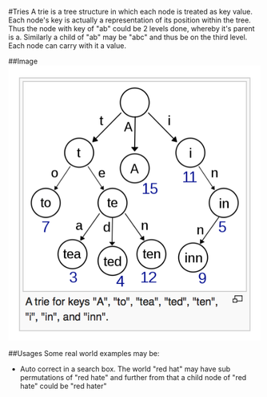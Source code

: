 #Tries
A trie is a tree structure in which each node is treated as key value. Each node's key is actually a representation of its position within the tree. Thus the node with key of "ab" could be 2 levels done, whereby it's parent is a. Similarly a child of "ab" may be "abc" and thus be on the third level. Each node can carry with it a value.

##Image
![A trie](trie.png)

##Usages
Some real world examples may be:

* Auto correct in a search box. The world "red hat" may have sub permutations of "red hate" and further from that a child node of "red hate" could be "red hater"